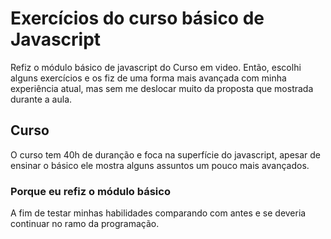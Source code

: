 # Exercícios do curso básico de Javascript

Refiz o módulo básico de javascript do Curso em video.
Então, escolhi alguns exercícios e os fiz de uma
forma mais avançada com minha experiência atual, 
mas sem me deslocar muito da proposta que mostrada
durante a aula.

## Curso

O curso tem 40h de duranção e foca na superfície do javascript,
apesar de ensinar o básico ele mostra alguns assuntos um 
pouco mais avançados.

### Porque eu refiz o módulo básico

A fim de testar minhas habilidades comparando com antes e
se deveria continuar no ramo da programação.
